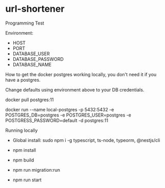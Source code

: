 # url-shortener
Programming Test

Environment:
- HOST
- PORT
- DATABASE_USER
- DATABASE_PASSWORD
- DATABASE_NAME

How to get the docker postgres working locally, you don't need it if you have a postgres.

Change defaults using environment above to your DB credentials.

docker pull postgres:11

docker run --name local-postgres -p 5432:5432 -e POSTGRES_DB=postgres -e POSTGRES_USER=postgres -e POSTGRESS_PASSWORD=default -d postgres:11

Running locally

- Global install: sudo npm i -g typescript, ts-node, typeorm, @nestjs/cli

- npm install

- npm build

- npm run migration:run

- npm run start

